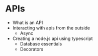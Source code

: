 # APIs

-   What is an API
-   Interacting with apis from the outside
    -   Async
-   Creating a node.js api using typescript
    -   Database essentials
    -   Decorators
